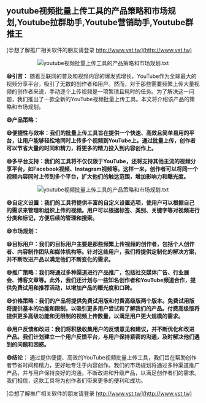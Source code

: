 ## **youtube视频批量上传工具的产品策略和市场规划,Youtube拉群助手,Youtube营销助手,Youtube群推王**

[😍想了解推广相关软件的朋友请登录 http://www.vst.tw](http://www.vst.tw)

 <center><img src="https://vst.tw/MP4/tuiguang/png/5.png" alt="youtube视频批量上传工具的产品策略和市场规划.txt"></center>

**😄引言：**
随着互联网的普及和视频内容的爆发式增长，YouTube作为全球最大的视频分享平台，吸引了无数的创作者和用户。然而，对于那些需要频繁上传大量视频的创作者来说，手动逐个上传视频是一项繁琐且耗时的任务。为了解决这一问题，我们推出了一款全新的YouTube视频批量上传工具。本文将介绍该产品的策略和市场规划。

**😄产品策略：**

**😄便捷性与效率：我们的批量上传工具旨在提供一个快速、高效且简单易用的平台，让用户能够轻松地同时上传多个视频到YouTube上。通过批量上传，创作者可以节省大量的时间和精力，将更多的精力投入到内容创作上。**

**😄多平台支持：我们的工具将不仅仅限于YouTube，还将支持其他主流的视频分享平台，如Facebook视频、Instagram视频等。这样一来，创作者可以将同一个视频内容同时上传到多个平台，扩大他们的触达范围，增加影响力和曝光度。**

 <center><img src="https://vst.tw/MP4/tuiguang/png/1.png" alt="youtube视频批量上传工具的产品策略和市场规划.txt"></center>

**😄自定义设置：我们的工具将提供丰富的自定义设置选项，使用户可以根据自己的需求来管理和组织上传的视频。用户可以根据标签、类别、关键字等对视频进行分类和标记，方便后续的管理和搜索。**

**😄市场规划：**

**😄目标用户：我们的目标用户主要是那些频繁上传视频的创作者，包括个人创作者、内容制作团队和媒体机构等。针对这些用户，我们将提供定制化的解决方案，并不断改进产品以满足他们不断变化的需求。**

**😄推广策略：我们将通过多种渠道进行产品推广，包括社交媒体广告、行业展会、博客文章等。此外，我们还计划与一些知名创作者和YouTube频道合作，提供免费试用和推荐活动，以增加产品的曝光度和口碑。**

**😄价格策略：我们的产品将提供免费试用版和付费高级版两个版本。免费试用版将提供基本的功能和限制，以吸引更多用户尝试和了解我们的产品。付费高级版将提供更多高级功能和无限制的视频上传数量，以满足用户更大规模的需求。**

**😄用户反馈和改进：我们将积极收集用户的反馈意见和建议，并不断优化和改进产品。我们计划建立一个用户反馈平台，与用户保持紧密的沟通，及时解决他们遇到的问题和困惑。**

**😄结论：**
通过提供便捷、高效的YouTube视频批量上传工具，我们旨在帮助创作者节省时间和精力，更好地专注于内容创作。我们的市场规划将通过多种渠道推广产品，并与用户保持良好的沟通，不断改进和升级产品，以满足创作者们的需求。我们相信，这款工具将为创作者们带来更多的便利和成功。

[😍想了解推广相关软件的朋友请登录 http://www.vst.tw](http://www.vst.tw)



